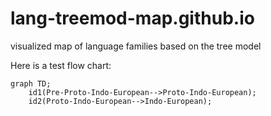 # lang-treemod-map.github.io
visualized map of language families based on the tree model

Here is a test flow chart:

```mermaid
graph TD;
    id1(Pre-Proto-Indo-European-->Proto-Indo-European);
    id2(Proto-Indo-European-->Indo-European);
   
```
